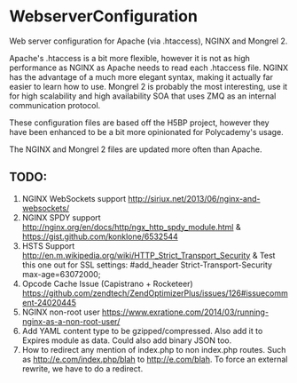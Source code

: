WebserverConfiguration
======================

Web server configuration for Apache (via .htaccess), NGINX and Mongrel 2.

Apache's .htaccess is a bit more flexible, however it is not as high performance as NGINX as Apache needs to read each .htaccess file. NGINX has the advantage of a much more elegant syntax, making it actually far easier to learn how to use. Mongrel 2 is probably the most interesting, use it for high scalability and high availability SOA that uses ZMQ as an internal communication protocol.

These configuration files are based off the H5BP project, however they have been enhanced to be a bit more opinionated for Polycademy's usage.

The NGINX and Mongrel 2 files are updated more often than Apache.

TODO:
----

1. NGINX WebSockets support http://siriux.net/2013/06/nginx-and-websockets/
2. NGINX SPDY support http://nginx.org/en/docs/http/ngx_http_spdy_module.html & https://gist.github.com/konklone/6532544
3. HSTS Support http://en.m.wikipedia.org/wiki/HTTP_Strict_Transport_Security & Test this one out for SSL settings: #add_header Strict-Transport-Security max-age=63072000;
4. Opcode Cache Issue (Capistrano + Rocketeer) https://github.com/zendtech/ZendOptimizerPlus/issues/126#issuecomment-24020445
5. NGINX non-root user https://www.exratione.com/2014/03/running-nginx-as-a-non-root-user/
6. Add YAML content type to be gzipped/compressed. Also add it to Expires module as data. Could also add binary JSON too.
7. How to redirect any mention of index.php to non index.php routes. Such as http://e.com/index.php/blah to http://e.com/blah. To force an external rewrite, we have to do a redirect.